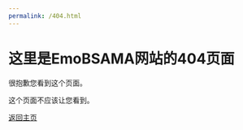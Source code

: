 ```yaml
---
permalink: /404.html
---
```


# 这里是EmoBSAMA网站的404页面

很抱歉您看到这个页面。

这个页面不应该让您看到。

[返回主页](https://emobsama.github.io/)